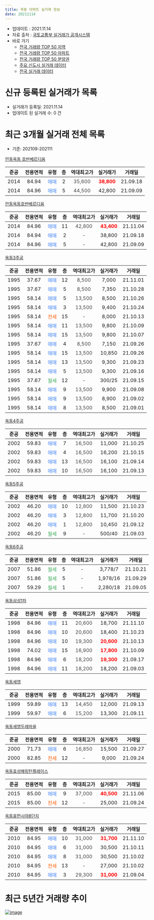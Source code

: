 ```yaml
---
title: 옥동 아파트 실거래 정보
date: 20211114
---
```


* 업데이트 : 2021.11.14
* 자료 출처 : [국토교통부 실거래가 공개시스템](http://rt.molit.go.kr)
* 바로 가기
    * [전국 거래량 TOP 50 지역](https://apt-info.github.io/apt-trade-info/tr)
    * [전국 거래량 TOP 50 아파트](https://apt-info.github.io/apt-trade-info/ta)
    * [전국 거래량 TOP 50 분양권](https://apt-info.github.io/apt-trade-info/tb)
    * [주요 신도시 실거래 데이터](https://apt-info.github.io/apt-trade-info/newtown)
    * [전국 실거래 데이터](https://apt-info.github.io/apt-trade-info/all)



<script async src="https://pagead2.googlesyndication.com/pagead/js/adsbygoogle.js"></script>
<!-- 기본광고 -->
<ins class="adsbygoogle"
     style="display:block"
     data-ad-client="ca-pub-1142216861245946"
     data-ad-slot="4805727019"
     data-ad-format="auto"
     data-full-width-responsive="true"></ins>
<script>
     (adsbygoogle = window.adsbygoogle || []).push({});
</script>


# 신규 등록된 실거래가 목록

* 실거래가 등록일: 2021.11.14
* 업데이트 된 실거래 수: 0 건




<script async src="https://pagead2.googlesyndication.com/pagead/js/adsbygoogle.js"></script>
<!-- 기본광고 -->
<ins class="adsbygoogle"
     style="display:block"
     data-ad-client="ca-pub-1142216861245946"
     data-ad-slot="4805727019"
     data-ad-format="auto"
     data-full-width-responsive="true"></ins>
<script>
     (adsbygoogle = window.adsbygoogle || []).push({});
</script>


# 최근 3개월 실거래 전체 목록
* 기준: 202109-202111


[안동옥동 호반베르디움](https://search.naver.com/search.naver?query=%EC%95%88%EB%8F%99%EC%98%A5%EB%8F%99+%ED%98%B8%EB%B0%98%EB%B2%A0%EB%A5%B4%EB%94%94%EC%9B%80)

|준공|전용면적|유형|층|역대최고가|실거래가|거래일|
|:---:|:---:|:---:|:---:|:---:|:---:|:---:|
|2014|84.94|<span style="color:#4285F3">매매</span>|2|<span style="color:#444444">35,600</span>|<b><span style="color:#FF0000">38,800</span></b>|21.09.18|
|2014|84.96|<span style="color:#4285F3">매매</span>|5|<span style="color:#444444">44,500</span>|42,800|21.09.09|

[안동옥동호반베르디움](https://search.naver.com/search.naver?query=%EC%95%88%EB%8F%99%EC%98%A5%EB%8F%99%ED%98%B8%EB%B0%98%EB%B2%A0%EB%A5%B4%EB%94%94%EC%9B%80)

|준공|전용면적|유형|층|역대최고가|실거래가|거래일|
|:---:|:---:|:---:|:---:|:---:|:---:|:---:|
|2014|84.96|<span style="color:#4285F3">매매</span>|11|<span style="color:#444444">42,800</span>|<b><span style="color:#FF0000">43,400</span></b>|21.11.04|
|2014|84.94|<span style="color:#4285F3">매매</span>|2|<span style="color:#444444">-</span>|38,800|21.09.18|
|2014|84.96|<span style="color:#4285F3">매매</span>|5|<span style="color:#444444">-</span>|42,800|21.09.09|

[옥동3주공](https://search.naver.com/search.naver?query=%EC%98%A5%EB%8F%993%EC%A3%BC%EA%B3%B5)

|준공|전용면적|유형|층|역대최고가|실거래가|거래일|
|:---:|:---:|:---:|:---:|:---:|:---:|:---:|
|1995|37.67|<span style="color:#4285F3">매매</span>|12|<span style="color:#444444">8,500</span>|7,000|21.11.01|
|1995|37.67|<span style="color:#4285F3">매매</span>|5|<span style="color:#444444">8,500</span>|7,350|21.10.28|
|1995|58.14|<span style="color:#4285F3">매매</span>|5|<span style="color:#444444">13,500</span>|8,500|21.10.26|
|1995|58.14|<span style="color:#4285F3">매매</span>|3|<span style="color:#444444">13,500</span>|9,400|21.10.24|
|1995|58.14|<span style="color:#FF5A00">전세</span>|15|<span style="color:#444444">-</span>|8,000|21.10.13|
|1995|58.14|<span style="color:#4285F3">매매</span>|11|<span style="color:#444444">13,500</span>|9,800|21.10.09|
|1995|58.14|<span style="color:#4285F3">매매</span>|15|<span style="color:#444444">13,500</span>|9,800|21.10.07|
|1995|37.67|<span style="color:#4285F3">매매</span>|4|<span style="color:#444444">8,500</span>|7,150|21.09.26|
|1995|58.14|<span style="color:#4285F3">매매</span>|15|<span style="color:#444444">13,500</span>|10,850|21.09.26|
|1995|58.14|<span style="color:#4285F3">매매</span>|13|<span style="color:#444444">13,500</span>|9,300|21.09.23|
|1995|58.14|<span style="color:#4285F3">매매</span>|5|<span style="color:#444444">13,500</span>|9,300|21.09.16|
|1995|37.67|<span style="color:#34A853">월세</span>|12|<span style="color:#444444">-</span>|300/25|21.09.15|
|1995|58.14|<span style="color:#4285F3">매매</span>|9|<span style="color:#444444">13,500</span>|9,900|21.09.08|
|1995|58.14|<span style="color:#4285F3">매매</span>|9|<span style="color:#444444">13,500</span>|8,900|21.09.02|
|1995|58.14|<span style="color:#4285F3">매매</span>|8|<span style="color:#444444">13,500</span>|8,500|21.09.01|

[옥동4주공](https://search.naver.com/search.naver?query=%EC%98%A5%EB%8F%994%EC%A3%BC%EA%B3%B5)

|준공|전용면적|유형|층|역대최고가|실거래가|거래일|
|:---:|:---:|:---:|:---:|:---:|:---:|:---:|
|2002|59.83|<span style="color:#4285F3">매매</span>|7|<span style="color:#444444">16,500</span>|11,000|21.10.25|
|2002|59.83|<span style="color:#4285F3">매매</span>|4|<span style="color:#444444">16,500</span>|16,200|21.10.15|
|2002|59.83|<span style="color:#4285F3">매매</span>|13|<span style="color:#444444">16,500</span>|16,100|21.09.14|
|2002|59.83|<span style="color:#4285F3">매매</span>|10|<span style="color:#444444">16,500</span>|16,100|21.09.13|

[옥동5주공](https://search.naver.com/search.naver?query=%EC%98%A5%EB%8F%995%EC%A3%BC%EA%B3%B5)

|준공|전용면적|유형|층|역대최고가|실거래가|거래일|
|:---:|:---:|:---:|:---:|:---:|:---:|:---:|
|2002|46.20|<span style="color:#4285F3">매매</span>|10|<span style="color:#444444">12,800</span>|11,500|21.10.23|
|2002|46.20|<span style="color:#4285F3">매매</span>|3|<span style="color:#444444">12,800</span>|11,700|21.10.20|
|2002|46.20|<span style="color:#4285F3">매매</span>|1|<span style="color:#444444">12,800</span>|10,450|21.09.12|
|2002|46.20|<span style="color:#34A853">월세</span>|9|<span style="color:#444444">-</span>|500/40|21.09.03|

[옥동6주공](https://search.naver.com/search.naver?query=%EC%98%A5%EB%8F%996%EC%A3%BC%EA%B3%B5)

|준공|전용면적|유형|층|역대최고가|실거래가|거래일|
|:---:|:---:|:---:|:---:|:---:|:---:|:---:|
|2007|51.86|<span style="color:#34A853">월세</span>|5|<span style="color:#444444">-</span>|3,778/7|21.10.21|
|2007|51.86|<span style="color:#34A853">월세</span>|5|<span style="color:#444444">-</span>|1,978/16|21.09.29|
|2007|59.29|<span style="color:#34A853">월세</span>|1|<span style="color:#444444">-</span>|2,280/18|21.09.05|

[옥동삼성1차](https://search.naver.com/search.naver?query=%EC%98%A5%EB%8F%99%EC%82%BC%EC%84%B11%EC%B0%A8)

|준공|전용면적|유형|층|역대최고가|실거래가|거래일|
|:---:|:---:|:---:|:---:|:---:|:---:|:---:|
|1998|84.96|<span style="color:#4285F3">매매</span>|11|<span style="color:#444444">20,600</span>|18,700|21.11.10|
|1998|84.96|<span style="color:#4285F3">매매</span>|10|<span style="color:#444444">20,600</span>|18,400|21.10.23|
|1998|84.96|<span style="color:#4285F3">매매</span>|10|<span style="color:#444444">19,300</span>|<b><span style="color:#FF0000">20,600</span></b>|21.10.13|
|1998|74.02|<span style="color:#4285F3">매매</span>|15|<span style="color:#444444">16,900</span>|<b><span style="color:#FF0000">17,800</span></b>|21.10.09|
|1998|84.96|<span style="color:#4285F3">매매</span>|6|<span style="color:#444444">18,200</span>|<b><span style="color:#FF0000">19,300</span></b>|21.09.17|
|1998|84.96|<span style="color:#4285F3">매매</span>|11|<span style="color:#444444">18,200</span>|18,200|21.09.03|

[옥동세영](https://search.naver.com/search.naver?query=%EC%98%A5%EB%8F%99%EC%84%B8%EC%98%81)

|준공|전용면적|유형|층|역대최고가|실거래가|거래일|
|:---:|:---:|:---:|:---:|:---:|:---:|:---:|
|1999|59.89|<span style="color:#4285F3">매매</span>|13|<span style="color:#444444">14,450</span>|12,000|21.09.13|
|1999|59.97|<span style="color:#4285F3">매매</span>|6|<span style="color:#444444">15,200</span>|13,300|21.09.11|

[옥동세영두레마을](https://search.naver.com/search.naver?query=%EC%98%A5%EB%8F%99%EC%84%B8%EC%98%81%EB%91%90%EB%A0%88%EB%A7%88%EC%9D%84)

|준공|전용면적|유형|층|역대최고가|실거래가|거래일|
|:---:|:---:|:---:|:---:|:---:|:---:|:---:|
|2000|71.73|<span style="color:#4285F3">매매</span>|6|<span style="color:#444444">16,850</span>|15,500|21.09.27|
|2000|82.85|<span style="color:#FF5A00">전세</span>|12|<span style="color:#444444">-</span>|9,000|21.09.24|


<script async src="https://pagead2.googlesyndication.com/pagead/js/adsbygoogle.js"></script>
<!-- 기본광고 -->
<ins class="adsbygoogle"
     style="display:block"
     data-ad-client="ca-pub-1142216861245946"
     data-ad-slot="4805727019"
     data-ad-format="auto"
     data-full-width-responsive="true"></ins>
<script>
     (adsbygoogle = window.adsbygoogle || []).push({});
</script>


[옥동효성해링턴플레이스](https://search.naver.com/search.naver?query=%EC%98%A5%EB%8F%99%ED%9A%A8%EC%84%B1%ED%95%B4%EB%A7%81%ED%84%B4%ED%94%8C%EB%A0%88%EC%9D%B4%EC%8A%A4)

|준공|전용면적|유형|층|역대최고가|실거래가|거래일|
|:---:|:---:|:---:|:---:|:---:|:---:|:---:|
|2015|85.00|<span style="color:#4285F3">매매</span>|9|<span style="color:#444444">37,000</span>|<b><span style="color:#FF0000">40,500</span></b>|21.11.06|
|2015|85.00|<span style="color:#FF5A00">전세</span>|12|<span style="color:#444444">-</span>|25,000|21.09.24|

[옥동휴먼시아8단지](https://search.naver.com/search.naver?query=%EC%98%A5%EB%8F%99%ED%9C%B4%EB%A8%BC%EC%8B%9C%EC%95%848%EB%8B%A8%EC%A7%80)

|준공|전용면적|유형|층|역대최고가|실거래가|거래일|
|:---:|:---:|:---:|:---:|:---:|:---:|:---:|
|2010|84.95|<span style="color:#4285F3">매매</span>|10|<span style="color:#444444">31,000</span>|<b><span style="color:#FF0000">31,700</span></b>|21.11.10|
|2010|84.95|<span style="color:#4285F3">매매</span>|6|<span style="color:#444444">31,000</span>|30,500|21.10.11|
|2010|84.95|<span style="color:#4285F3">매매</span>|8|<span style="color:#444444">31,000</span>|30,500|21.10.02|
|2010|84.95|<span style="color:#FF5A00">전세</span>|13|<span style="color:#444444">-</span>|27,000|21.10.02|
|2010|84.95|<span style="color:#4285F3">매매</span>|3|<span style="color:#444444">29,300</span>|<b><span style="color:#FF0000">31,000</span></b>|21.09.04|



<script async src="https://pagead2.googlesyndication.com/pagead/js/adsbygoogle.js"></script>
<!-- 기본광고 -->
<ins class="adsbygoogle"
     style="display:block"
     data-ad-client="ca-pub-1142216861245946"
     data-ad-slot="4805727019"
     data-ad-format="auto"
     data-full-width-responsive="true"></ins>
<script>
     (adsbygoogle = window.adsbygoogle || []).push({});
</script>


# 최근 5년간 거래량 추이


<div style="width:100%;">
    <canvas id="deal_progress" height="200"></canvas>
</div>

<script>
new Chart(document.getElementById("deal_progress"), {
    type: 'line',
    data: {
        labels: ['16.01','16.02','16.03','16.04','16.05','16.06','16.07','16.08','16.09','16.10','16.11','16.12','17.01','17.02','17.03','17.04','17.05','17.06','17.07','17.08','17.09','17.10','17.11','17.12','18.01','18.02','18.03','18.04','18.05','18.06','18.07','18.08','18.09','18.10','18.11','18.12','19.01','19.02','19.03','19.04','19.05','19.06','19.07','19.08','19.09','19.10','19.11','19.12','20.01','20.02','20.03','20.04','20.05','20.06','20.07','20.08','20.09','20.10','20.11','20.12','21.01','21.02','21.03','21.04','21.05','21.06','21.07','21.08','21.09','21.10','21.11'],
        datasets: [{
            label: '매매/분양권',
            data: [37,30,24,24,21,18,24,24,19,25,17,31,23,31,42,23,24,35,29,20,24,15,18,23,18,24,32,19,17,18,14,13,23,22,13,24,25,19,25,23,30,19,21,32,25,24,39,31,29,35,24,22,27,29,36,30,25,19,25,27,40,24,38,28,30,27,24,14,20,14,5],
            borderColor: "rgba(66, 133, 243, 1)",
            backgroundColor: "rgba(66, 133, 243, 0.05)",
            borderWidth: 1,
            pointRadius: 0,
            fill: false,
            lineTension: 0
        },{
            label: '전/월세',
            data: [25,7,9,8,5,12,20,8,4,7,7,9,11,13,14,13,5,9,10,8,8,9,13,17,35,10,15,14,15,11,32,14,11,21,11,20,12,19,17,9,12,3,12,9,5,1,4,5,11,9,5,8,8,10,7,8,8,9,5,7,5,10,7,11,14,13,10,15,6,3,0],
            borderColor: "rgba(255, 90, 0, 1)",
            backgroundColor: "rgba(255, 90, 0, 0.05)",
            borderWidth: 1,
            pointRadius: 0,
            fill: false,
            lineTension: 0
        },{
            label: '합계',
            data: [62,37,33,32,26,30,44,32,23,32,24,40,34,44,56,36,29,44,39,28,32,24,31,40,53,34,47,33,32,29,46,27,34,43,24,44,37,38,42,32,42,22,33,41,30,25,43,36,40,44,29,30,35,39,43,38,33,28,30,34,45,34,45,39,44,40,34,29,26,17,5],
            borderColor: "rgba(0, 0, 0, 1)",
            backgroundColor: "rgba(0, 0, 0, 0.03)",
            borderWidth: 0.1,
            pointRadius: 0,
            fill: true,
            lineTension: 0
        }
        ]
    },
    options: {
        responsive: true,
        title: {
            display: false
        },
        tooltips: {
            mode: 'index',
            intersect: false
        },
        hover: {
            mode: 'nearest',
            intersect: true
        },
        scales: {
            xAxes: [{
                display: true,
                scaleLabel: {
                    display: true,
                    labelString: '년/월'
                }
            }],
            yAxes: [{
                display: true,
                ticks: {
                    suggestedMin: 0,
                },
                scaleLabel: {
                    display: true,
                    labelString: '실거래 수'
                }
            }]
        }
    }
});

</script>


[![image](https://apt-info.github.io/images/2020-01-03-apt-trade-info/1024x500.png)](https://play.google.com/store/apps/details?id=com.aptinfo.apttradeinfo)

